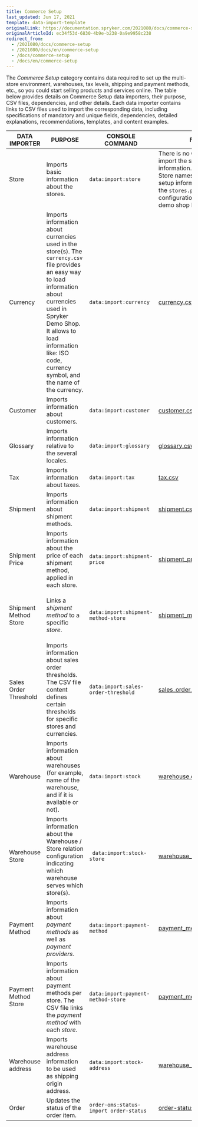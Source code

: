 ```yaml
---
title: Commerce Setup
last_updated: Jun 17, 2021
template: data-import-template
originalLink: https://documentation.spryker.com/2021080/docs/commerce-setup
originalArticleId: ec34f53d-6830-4b9e-b238-0a9e9958c238
redirect_from:
  - /2021080/docs/commerce-setup
  - /2021080/docs/en/commerce-setup
  - /docs/commerce-setup
  - /docs/en/commerce-setup
---
```


The *Commerce Setup* category contains data required to set up the multi-store environment, warehouses, tax levels, shipping and payment methods, etc., so you could start selling products and services online.
The table below provides details on Commerce Setup data importers, their purpose, CSV files, dependencies, and other details. Each data importer contains links to CSV files used to import the corresponding data, including specifications of mandatory and unique fields, dependencies, detailed explanations, recommendations, templates, and content examples.


| DATA IMPORTER | PURPOSE | CONSOLE COMMAND | FILES | DEPENDENCIES |
| --- | --- | --- | --- |--- |
| Store  | Imports basic information about the stores. |`data:import:store` | There is no CSV file to import the store setup information.<br>Store names and other setup information is set in the `stores.php` configuration file in the demo shop PHP project.  | `stores.php` configuration file of Demo Shop|
| Currency | Imports information about currencies used in the store(s). The `currency.csv` file provides an easy way to load information about currencies used in Spryker Demo Shop. It allows to load information like: ISO code, currency symbol, and the name of the currency.|`data:import:currency` | [currency.csv](/docs/pbc/all/price-management/import-and-export-data/file-details-currency.csv.html) | None|
| Customer | Imports information about customers.|`data:import:customer` | [customer.csv](/docs/scos/dev/data-import/{{page.version}}/data-import-categories/commerce-setup/file-details-customer.csv.html) | None|
| Glossary | Imports information relative to the several locales.|`data:import:glossary` | [glossary.csv](/docs/scos/dev/data-import/{{page.version}}/data-import-categories/commerce-setup/file-details-glossary.csv.html) | None|
| Tax |Imports information about taxes.|`data:import:tax` | [tax.csv](/docs/pbc/all/tax-management/import-and-export-data/import-tax-sets.html) | None|
| Shipment |Imports information about shipment methods.|`data:import:shipment` | [shipment.csv](/docs/pbc/all/carrier-management/{{site.version}}/import-and-export-data/file-details-shipment.csv.html) | None|
| Shipment Price |Imports information about the price of each shipment method, applied in each store.|`data:import:shipment-price` | [shipment_price.csv](/docs/scos/dev/data-import/{{page.version}}/data-import-categories/commerce-setup/file-details-shipment-price.csv.html) | <ul><li>[shipment.cs](/docs/pbc/all/carrier-management/{{site.version}}/import-and-export-data/file-details-shipment.csv.html)v</li><li>[currency.csv](/docs/pbc/all/price-management/import-and-export-data/file-details-currency.csv.html)</li><li>`stores.php` configuration file of demo shop PHP project</li></ul>|
| Shipment Method Store  | Links a *shipment method* to a specific *store*.|`data:import:shipment-method-store` | [shipment_method_store.csv](/docs/pbc/all/carrier-management/{{site.version}}/import-and-export-data/file-details-shipment-method-store.csv.html) | <ul><li>[shipment.csv](/docs/pbc/all/carrier-management/{{site.version}}/import-and-export-data/file-details-shipment.csv.html)</li><li>`stores.php` configuration file of demo shop PHP project</li></ul>|
| Sales Order Threshold  | Imports information about sales order thresholds. The CSV file content defines certain thresholds for specific stores and currencies.|`data:import:sales-order-threshold` | [sales_order_threshold.csv](/docs/pbc/all/cart-and-checkout/import-and-export-data/file-details-sales-order-threshold.csv.html) | <ul><li>[currency.csv](/docs/scos/dev/data-import/{{page.version}}/data-import-categories/commerce-setup/file-details-currency.csv.html)</li><li>[glossary.csv](/docs/scos/dev/data-import/{{page.version}}/data-import-categories/commerce-setup/file-details-glossary.csv.html)</li><li>`stores.php` configuration file of demo shop PHP project</li></ul>|
| Warehouse | Imports information about warehouses (for example, name of the warehouse, and if it is available or not).|`data:import:stock` | [warehouse.csv](/docs/pbc/all/warehouse-management-system/import-and-export-data/file-details-warehouse.csv.html) | None|
| Warehouse Store  | Imports information about the Warehouse / Store relation configuration indicating which warehouse serves which store(s).|` data:import:stock-store`| [warehouse_store.csv](/docs/pbc/all/warehouse-management-system/import-and-export-data/file-details-warehouse-store.csv.html) | <ul><li>[warehouse.csv](/docs/pbc/all/warehouse-management-system/import-and-export-data/file-details-warehouse.csv.html)</li><li>`stores.php` configuration file of demo shop PHP project</li></ul>|
| Payment Method | Imports information about *payment methods* as well as *payment providers*.|`data:import:payment-method` | [payment_method.csv](/docs/scos/dev/data-import/{{page.version}}/data-import-categories/commerce-setup/file-details-payment-method.csv.html) | None|
| Payment Method Store  |Imports information about payment methods per store. The CSV file links the *payment method* with each *store*.|`data:import:payment-method-store`| [payment_method_store.csv](/docs/scos/dev/data-import/{{page.version}}/data-import-categories/commerce-setup/file-details-payment-method-store.csv.html) | <ul><li>[payment_method.csv](/docs/scos/dev/data-import/{{page.version}}/data-import-categories/commerce-setup/file-details-payment-method.csv.html)</li><li>`stores.php` configuration file of demo shop PHP project</li></ul>|
| Warehouse address  |Imports warehouse address information to be used as shipping origin address.|`data:import:stock-address`| [warehouse_address.csv](/docs/pbc/all/warehouse-management-system/import-and-export-data/file-details-warehouse-address.csv.html) |[warehouse.csv](/docs/pbc/all/warehouse-management-system/import-and-export-data/file-details-warehouse-store.csv.html)|
| Order |Updates the status of the order item.|`order-oms:status-import order-status`| [order-status.csv](/docs/scos/dev/data-import/{{page.version}}/data-import-categories/commerce-setup/file-details-order-status.csv.html) | |
